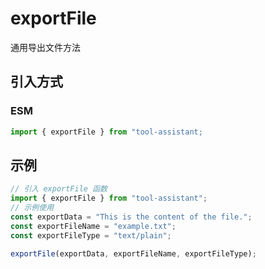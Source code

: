 # exportFile

通用导出文件方法

## 引入方式

<!-- ### CJS

```javascript
const { exportFile } = require("tool-assistant");
``` -->

### ESM

```javascript
import { exportFile } from "tool-assistant;
```

## 示例

```javascript
// 引入 exportFile 函数
import { exportFile } from "tool-assistant";
// 示例使用
const exportData = "This is the content of the file.";
const exportFileName = "example.txt";
const exportFileType = "text/plain";

exportFile(exportData, exportFileName, exportFileType);
```
